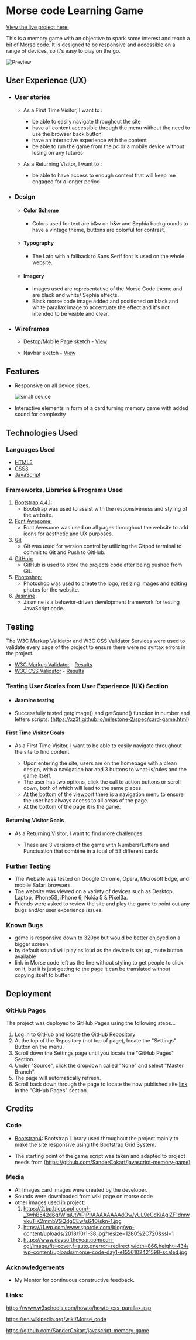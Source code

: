 # Morse code Learning Game

[View the live project here.](https://xz3t.github.io/milestone-2/)

This is a memory game with an objective to spark some interest and teach a bit of Morse code. It is designed to be responsive and accessible on a range of devices, so it's easy to play on the go.

![Preview](/docs/preview.jpg)

## User Experience (UX)

-   ### User stories

  
    -  As a First Time Visitor, I want to :
        *  be able to easily navigate throughout the site
        *  have all content accessible through the menu without the need to use the browser back button
        *  have an interactive experience with the content
        *  be able to run the game from the pc or a mobile device without losing on any futures
     
    -  As a Returning Visitor, I want to :
        *  be able to have access to enough content that will keep me engaged for a longer period
 

-   ### Design
    -   #### Color Scheme
        -   Colors used for text are b&w on b&w and Sephia backgrounds to have a vintage theme, buttons are colorful for contrast.
    -   #### Typography
        -   The Lato with a fallback to Sans Serif font is used on the whole website.
    -   #### Imagery
        -   Images used are representative of the Morse Code theme and are black and white/ Sephia effects.
        -   Black morse code image added and positioned on black and white parallax image to accentuate the effect and it's not intended to be visible and clear.

*   ### Wireframes

    -   Destop/Mobile Page sketch - [View](https://xz3t.github.io/milestone-2/docs/wireframes_desk_mobile.jpg)

    -   Navbar sketch - [View](https://xz3t.github.io/milestone-2/docs/wireframes_navbar.jpg)


## Features

-   Responsive on all device sizes.

    ![small device](/docs/devices_prev.png)

-   Interactive elements in form of a card turning memory game with added sound for complexity

## Technologies Used

### Languages Used

-   [HTML5](https://en.wikipedia.org/wiki/HTML5)
-   [CSS3](https://en.wikipedia.org/wiki/Cascading_Style_Sheets)
-   [JavaScript](https://en.wikipedia.org/wiki/JavaScript)

### Frameworks, Libraries & Programs Used

1. [Bootstrap 4.4.1:](https://getbootstrap.com/docs/4.4/getting-started/introduction/)
    - Bootstrap was used to assist with the responsiveness and styling of the website.
2. [Font Awesome:](https://fontawesome.com/)
    - Font Awesome was used on all pages throughout the website to add icons for aesthetic and UX purposes.
3. [Git](https://git-scm.com/)
    - Git was used for version control by utilizing the Gitpod terminal to commit to Git and Push to GitHub.
4. [GitHub:](https://github.com/)
    - GitHub is used to store the projects code after being pushed from Git.
5. [Photoshop:](https://www.adobe.com/ie/products/photoshop.html)
    - Photoshop was used to create the logo, resizing images and editing photos for the website.
6. [Jasmine](https://jasmine.github.io/)
    - Jasmine is a behavior-driven development framework for testing JavaScript code.

## Testing

The W3C Markup Validator and W3C CSS Validator Services were used to validate every page of the project to ensure there were no syntax errors in the project.

-   [W3C Markup Validator](https://validator.w3.org/) - [Results](https://validator.w3.org/nu/?doc=https%3A%2F%2Fxz3t.github.io%2Fmilestone-2%2Findex.html)
-   [W3C CSS Validator](https://jigsaw.w3.org/css-validator/) - [Results](https://jigsaw.w3.org/css-validator/validator?uri=https%3A%2F%2Fxz3t.github.io%2Fmilestone-2%2Fassets%2Fcss%2Fstyle.css&profile=css3svg&usermedium=all&warning=1&vextwarning=&lang=en)

### Testing User Stories from User Experience (UX) Section

-   #### Jasmine testing

-   Successfully tested getgImage() and getSound() function in number and letters scripts:
       (https://xz3t.github.io/milestone-2/spec/card-game.html)
   


  #### First Time Visitor Goals

   - As a First Time Visitor, I want to be able to easily navigate throughout the site to find content.

        * Upon entering the site, users are on the homepage with a clean design, with a navigation bar and 3 buttons to what-is/rules and the game itself.
        * The user has two options, click the call to action buttons or scroll down, both of which will lead to the same places.
        * At the bottom of the viewport there is a navigation menu to ensure the user has always access to all areas of the page.
        * At the bottom of the page it is the game.

  #### Returning Visitor Goals

   -  As a Returning Visitor, I want to find more challenges.

        * These are 3 versions of the game with Numbers/Letters and Punctuation that combine in a total of 53 different cards.
    
### Further Testing

-   The Website was tested on Google Chrome, Opera, Microsoft Edge, and mobile Safari browsers.
-   The website was viewed on a variety of devices such as Desktop, Laptop, iPhone5S, iPhone 6, Nokia 5 & Pixel3a.
-   Friends were asked to review the site and play the game to point out any bugs and/or user experience issues.


### Known Bugs

-   game is responsive down to 320px but would be better enjoyed on a bigger screen 
-   by default sound will play as loud as the device is set up, mute button available
-   link in Morse code left as the line without styling to get people to click on it, but it is just getting to the page it can be translated without copying itself to buffer.

## Deployment

### GitHub Pages

The project was deployed to GitHub Pages using the following steps...

1. Log in to GitHub and locate the [GitHub Repository](https://github.com/)
2. At the top of the Repository (not top of page), locate the "Settings" Button on the menu.
3. Scroll down the Settings page until you locate the "GitHub Pages" Section.
4. Under "Source", click the dropdown called "None" and select "Master Branch".
5. The page will automatically refresh.
6. Scroll back down through the page to locate the now published site [link](https://github.com) in the "GitHub Pages" section.


## Credits

### Code

-   [Bootstrap4](https://getbootstrap.com/docs/4.4/getting-started/introduction/): Bootstrap Library used throughout the project mainly to make the site responsive using the Bootstrap Grid System.

-   The starting point of the game script was taken and adapted to project needs from (https://github.com/SanderCokart/javascript-memory-game)

    
### Media

-   All Images card images were created by the developer.
-   Sounds were downloaded from wiki page on morse code 
-   other images used in project: 
     1. https://2.bp.blogspot.com/-_3whB542d6g/WIqjUtWPjPI/AAAAAAAAdOw/yUL9eCdKiAglZF1dmwvkuTiK2mmbVGQdgCEw/s640/skn-1.jpg
     2. https://i1.wp.com/www.sporcle.com/blog/wp-content/uploads/2018/10/1-38.jpg?resize=1280%2C720&ssl=1
     3. https://www.daysoftheyear.com/cdn-cgi/image/fit=cover,f=auto,onerror=redirect,width=866,height=434/wp-content/uploads/morse-code-day1-e1556102421598-scaled.jpg

### Acknowledgements

-   My Mentor for continuous constructive feedback.


### Links:

https://www.w3schools.com/howto/howto_css_parallax.asp

https://en.wikipedia.org/wiki/Morse_code

https://github.com/SanderCokart/javascript-memory-game